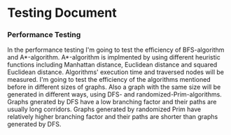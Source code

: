 # Testing Document

### Performance Testing

In the performance testing I'm going to test the efficiency of BFS-algorithm and A*-algorithm. A*-algorithm is implmented by using different heuristic functions including Manhattan distance, Euclidean distance and squared Euclidean distance. Algorithms' execution time and traversed nodes will be measured. I'm going to test the efficiency of the algorithms mentioned before in different sizes of graphs. Also a graph with the same size will be generated in different ways, using DFS- and randomized-Prim-algorithms. Graphs gnerated by DFS have a low branching factor and their paths are usually long corridors. Graphs generated by randomized Prim have relatively higher branching factor and their paths are shorter than graphs generated by DFS. 
